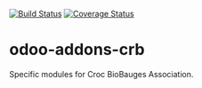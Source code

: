 [![Build Status](https://travis-ci.org/grap/odoo-addons-crb.svg?branch=7.0)](https://travis-ci.org/grap/odoo-addons-crb)
[![Coverage Status](https://coveralls.io/repos/grap/odoo-addons-crb/badge.png?branch=7.0)](https://coveralls.io/r/grap/odoo-addons-crb?branch=7.0)

odoo-addons-crb
===============

Specific modules for Croc BioBauges Association.
